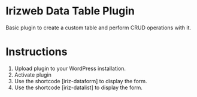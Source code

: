 # Irizweb Data Table Plugin
Basic plugin to create a custom table and perform CRUD operations with it.
# Instructions
1. Upload plugin to your WordPress installation.
2. Activate plugin
3. Use the shortcode [iriz-dataform] to display the form.
4. Use the shortcode [iriz-datalist] to display the form.
